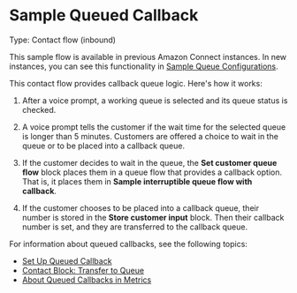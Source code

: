 # Sample Queued Callback<a name="sample-queued-callback"></a>

Type: Contact flow \(inbound\)

This sample flow is available in previous Amazon Connect instances\. In new instances, you can see this functionality in [Sample Queue Configurations](sample-queue-configurations.md)\.

This contact flow provides callback queue logic\. Here's how it works: 

1. After a voice prompt, a working queue is selected and its queue status is checked\.

1. A voice prompt tells the customer if the wait time for the selected queue is longer than 5 minutes\. Customers are offered a choice to wait in the queue or to be placed into a callback queue\. 

1. If the customer decides to wait in the queue, the **Set customer queue flow** block places them in a queue flow that provides a callback option\. That is, it places them in **Sample interruptible queue flow with callback**\. 

1. If the customer chooses to be placed into a callback queue, their number is stored in the **Store customer input** block\. Then their callback number is set, and they are transferred to the callback queue\.

For information about queued callbacks, see the following topics:
+ [Set Up Queued Callback](setup-queued-callback.md) 
+ [Contact Block: Transfer to Queue](transfer-to-queue.md) 
+ [About Queued Callbacks in Metrics](about-queued-callbacks.md) 